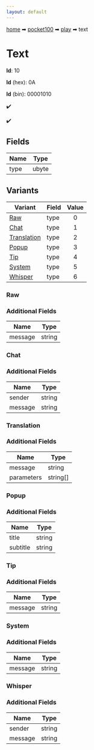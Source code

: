 ```yaml
---
layout: default
---
```


[home](/) ➡ [pocket100](/protocol/pocket100) ➡ [play](/protocol/pocket100/play) ➡ text

# Text

**Id**: 10

**Id** (hex): 0A

**Id** (bin): 00001010

✔️

✔️

## Fields

Name | Type
---|---
type | ubyte

## Variants

Variant | Field | Value
---|---|:---:
[Raw](#raw) | type | 0
[Chat](#chat) | type | 1
[Translation](#translation) | type | 2
[Popup](#popup) | type | 3
[Tip](#tip) | type | 4
[System](#system) | type | 5
[Whisper](#whisper) | type | 6

### Raw

### Additional Fields

Name | Type
---|---
message | string

### Chat

### Additional Fields

Name | Type
---|---
sender | string
message | string

### Translation

### Additional Fields

Name | Type
---|---
message | string
parameters | string[]

### Popup

### Additional Fields

Name | Type
---|---
title | string
subtitle | string

### Tip

### Additional Fields

Name | Type
---|---
message | string

### System

### Additional Fields

Name | Type
---|---
message | string

### Whisper

### Additional Fields

Name | Type
---|---
sender | string
message | string

